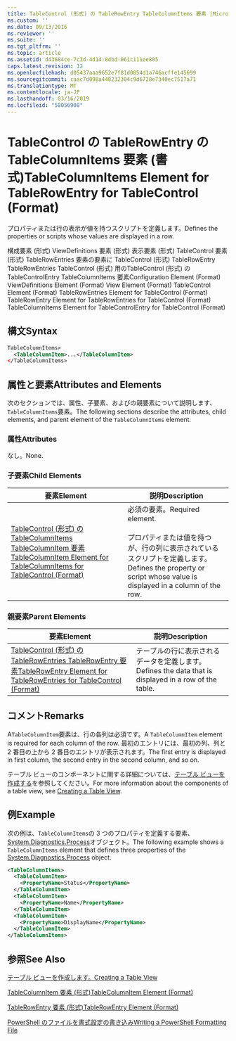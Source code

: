 ```yaml
---
title: TableControl (形式) の TableRowEntry TableColumnItems 要素 |Microsoft Docs
ms.custom: ''
ms.date: 09/13/2016
ms.reviewer: ''
ms.suite: ''
ms.tgt_pltfrm: ''
ms.topic: article
ms.assetid: d43684ce-7c3d-4d14-8dbd-061c111ee805
caps.latest.revision: 12
ms.openlocfilehash: d05437aaa9652e7f81d0854d1a746acffe145699
ms.sourcegitcommit: caac7d098a448232304c9d6728e7340ec7517a71
ms.translationtype: MT
ms.contentlocale: ja-JP
ms.lasthandoff: 03/16/2019
ms.locfileid: "58056908"
---
```

# <a name="tablecolumnitems-element-for-tablerowentry-for-tablecontrol-format"></a><span data-ttu-id="9267e-102">TableControl の TableRowEntry の TableColumnItems 要素 (書式)</span><span class="sxs-lookup"><span data-stu-id="9267e-102">TableColumnItems Element for TableRowEntry for TableControl (Format)</span></span>

<span data-ttu-id="9267e-103">プロパティまたは行の表示が値を持つスクリプトを定義します。</span><span class="sxs-lookup"><span data-stu-id="9267e-103">Defines the properties or scripts whose values are displayed in a row.</span></span>

<span data-ttu-id="9267e-104">構成要素 (形式) ViewDefinitions 要素 (形式) 表示要素 (形式) TableControl 要素 (形式) TableRowEntries 要素の要素に TableControl (形式) TableRowEntry TableRowEntries TableControl (形式) 用のTableControl (形式) の TableControlEntry TableColumnItems 要素</span><span class="sxs-lookup"><span data-stu-id="9267e-104">Configuration Element (Format) ViewDefinitions Element (Format) View Element (Format) TableControl Element (Format) TableRowEntries Element for TableControl (Format) TableRowEntry Element for TableRowEntries for TableControl (Format) TableColumnItems Element for TableControlEntry for TableControl (Format)</span></span>

## <a name="syntax"></a><span data-ttu-id="9267e-105">構文</span><span class="sxs-lookup"><span data-stu-id="9267e-105">Syntax</span></span>

```xml
TableColumnItems>
  <TableColumnItem>...</TableColumnItem>
</TableColumnItems>
```

## <a name="attributes-and-elements"></a><span data-ttu-id="9267e-106">属性と要素</span><span class="sxs-lookup"><span data-stu-id="9267e-106">Attributes and Elements</span></span>

<span data-ttu-id="9267e-107">次のセクションでは、属性、子要素、およびの親要素について説明します、`TableColumnItems`要素。</span><span class="sxs-lookup"><span data-stu-id="9267e-107">The following sections describe the attributes, child elements, and parent element of the `TableColumnItems` element.</span></span>

### <a name="attributes"></a><span data-ttu-id="9267e-108">属性</span><span class="sxs-lookup"><span data-stu-id="9267e-108">Attributes</span></span>

<span data-ttu-id="9267e-109">なし。</span><span class="sxs-lookup"><span data-stu-id="9267e-109">None.</span></span>

### <a name="child-elements"></a><span data-ttu-id="9267e-110">子要素</span><span class="sxs-lookup"><span data-stu-id="9267e-110">Child Elements</span></span>

|<span data-ttu-id="9267e-111">要素</span><span class="sxs-lookup"><span data-stu-id="9267e-111">Element</span></span>|<span data-ttu-id="9267e-112">説明</span><span class="sxs-lookup"><span data-stu-id="9267e-112">Description</span></span>|
|-------------|-----------------|
|[<span data-ttu-id="9267e-113">TableControl (形式) の TableColumnItems TableColumnItem 要素</span><span class="sxs-lookup"><span data-stu-id="9267e-113">TableColumnItem Element for TableColumnItems for TableControl (Format)</span></span>](./tablecolumnitem-element-for-tablecolumnitems-for-tablecontrol-format.md)|<span data-ttu-id="9267e-114">必須の要素。</span><span class="sxs-lookup"><span data-stu-id="9267e-114">Required element.</span></span><br /><br /> <span data-ttu-id="9267e-115">プロパティまたは値を持つが、行の列に表示されているスクリプトを定義します。</span><span class="sxs-lookup"><span data-stu-id="9267e-115">Defines the property or script whose value is displayed in a column of the row.</span></span>|

### <a name="parent-elements"></a><span data-ttu-id="9267e-116">親要素</span><span class="sxs-lookup"><span data-stu-id="9267e-116">Parent Elements</span></span>

|<span data-ttu-id="9267e-117">要素</span><span class="sxs-lookup"><span data-stu-id="9267e-117">Element</span></span>|<span data-ttu-id="9267e-118">説明</span><span class="sxs-lookup"><span data-stu-id="9267e-118">Description</span></span>|
|-------------|-----------------|
|[<span data-ttu-id="9267e-119">TableControl (形式) の TableRowEntries TableRowEntry 要素</span><span class="sxs-lookup"><span data-stu-id="9267e-119">TableRowEntry Element for TableRowEntries for TableControl (Format)</span></span>](./tablerowentry-element-for-tablerowentries-for-tablecontrol-format.md)|<span data-ttu-id="9267e-120">テーブルの行に表示されるデータを定義します。</span><span class="sxs-lookup"><span data-stu-id="9267e-120">Defines the data that is displayed in a row of the table.</span></span>|

## <a name="remarks"></a><span data-ttu-id="9267e-121">コメント</span><span class="sxs-lookup"><span data-stu-id="9267e-121">Remarks</span></span>

<span data-ttu-id="9267e-122">A`TableColumnItem`要素は、行の各列は必須です。</span><span class="sxs-lookup"><span data-stu-id="9267e-122">A `TableColumnItem` element is required for each column of the row.</span></span> <span data-ttu-id="9267e-123">最初のエントリには、最初の列、列と 2 番目の上から 2 番目のエントリが表示されます。</span><span class="sxs-lookup"><span data-stu-id="9267e-123">The first entry is displayed in first column, the second entry in the second column, and so on.</span></span>

<span data-ttu-id="9267e-124">テーブル ビューのコンポーネントに関する詳細については、[テーブル ビューを作成する](./creating-a-table-view.md)を参照してください。</span><span class="sxs-lookup"><span data-stu-id="9267e-124">For more information about the components of a table view, see [Creating a Table View](./creating-a-table-view.md).</span></span>

## <a name="example"></a><span data-ttu-id="9267e-125">例</span><span class="sxs-lookup"><span data-stu-id="9267e-125">Example</span></span>

<span data-ttu-id="9267e-126">次の例は、`TableColumnItems`の 3 つのプロパティを定義する要素、 [System.Diagnostics.Process](/dotnet/api/System.Diagnostics.Process)オブジェクト。</span><span class="sxs-lookup"><span data-stu-id="9267e-126">The following example shows a `TableColumnItems` element that defines three properties of the [System.Diagnostics.Process](/dotnet/api/System.Diagnostics.Process) object.</span></span>

```xml
<TableColumnItems>
  <TableColumnItem>
    <PropertyName>Status</PropertyName>
  </TableColumnItem>
  <TableColumnItem>
    <PropertyName>Name</PropertyName>
  </TableColumnItem>
  <TableColumnItem>
    <PropertyName>DisplayName</PropertyName>
  </TableColumnItem>
</TableColumnItems>

```

## <a name="see-also"></a><span data-ttu-id="9267e-127">参照</span><span class="sxs-lookup"><span data-stu-id="9267e-127">See Also</span></span>

[<span data-ttu-id="9267e-128">テーブル ビューを作成します。</span><span class="sxs-lookup"><span data-stu-id="9267e-128">Creating a Table View</span></span>](./creating-a-table-view.md)

[<span data-ttu-id="9267e-129">TableColumnItem 要素 (形式)</span><span class="sxs-lookup"><span data-stu-id="9267e-129">TableColumnItem Element (Format)</span></span>](./tablecolumnitem-element-for-tablecolumnitems-for-tablecontrol-format.md)

[<span data-ttu-id="9267e-130">TableRowEntry 要素 (形式)</span><span class="sxs-lookup"><span data-stu-id="9267e-130">TableRowEntry Element (Format)</span></span>](./tablerowentry-element-for-tablerowentries-for-tablecontrol-format.md)

[<span data-ttu-id="9267e-131">PowerShell のファイルを書式設定の書き込み</span><span class="sxs-lookup"><span data-stu-id="9267e-131">Writing a PowerShell Formatting File</span></span>](./writing-a-powershell-formatting-file.md)
